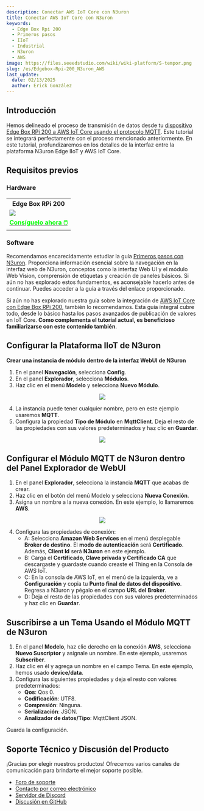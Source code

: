 ```yaml
---
description: Conectar AWS IoT Core con N3uron
title: Conectar AWS IoT Core con N3uron
keywords:
  - Edge Box Rpi 200
  - Primeros pasos
  - IIoT
  - Industrial
  - N3uron
  - AWS
image: https://files.seeedstudio.com/wiki/wiki-platform/S-tempor.png
slug: /es/Edgebox-Rpi-200_N3uron_AWS
last_update:
  date: 02/13/2025
  author: Erick González
---
```


## Introducción

Hemos delineado el proceso de transmisión de datos desde tu [dispositivo Edge Box RPi 200 a AWS IoT Core usando el protocolo MQTT](https://wiki.seeedstudio.com/Edgebox-rpi-200-AWS/). Este tutorial se integrará perfectamente con el proceso mencionado anteriormente. En este tutorial, profundizaremos en los detalles de la interfaz entre la plataforma N3uron Edge IIoT y AWS IoT Core.

## Requisitos previos

### Hardware

<div class="table-center">
	<table class="table-nobg">
    <tr class="table-trnobg">
      <th class="table-trnobg">Edge Box RPi 200</th>
		</tr>
    <tr class="table-trnobg"></tr>
		<tr class="table-trnobg">
			<td class="table-trnobg"><div style={{textAlign:'center'}}><img src="https://media-cdn.seeedstudio.com/media/catalog/product/cache/bb49d3ec4ee05b6f018e93f896b8a25d/1/-/1-102991599_edgebox-rpi-200-first.jpg" style={{width:300, height:'auto'}}/></div></td>
		</tr>
    <tr class="table-trnobg"></tr>
		<tr class="table-trnobg">
			<td class="table-trnobg"><div class="get_one_now_container" style={{textAlign: 'center'}}><a class="get_one_now_item" href="https://www.seeedstudio.com/EdgeBox-RPi-200-CM4104016-p-5486.html" target="_blank" rel="noopener noreferrer">
              <strong><span><font color={'FFFFFF'} size={"4"}> Consíguelo ahora 🖱️</font></span></strong>
          </a></div></td>
        </tr>
    </table>
    </div>

### Software

Recomendamos encarecidamente estudiar la guía [Primeros pasos con N3uron](https://wiki.seeedstudio.com/Edgebox-rpi-200-n3uron/). Proporciona información esencial sobre la navegación en la interfaz web de N3uron, conceptos como la interfaz Web UI y el módulo Web Vision, comprensión de etiquetas y creación de paneles básicos. Si aún no has explorado estos fundamentos, es aconsejable hacerlo antes de continuar. Puedes acceder a la guía a través del enlace proporcionado.

Si aún no has explorado nuestra guía sobre la integración de [AWS IoT Core con Edge Box RPi 200](https://wiki.seeedstudio.com/Edgebox-rpi-200-AWS/), también lo recomendamos. Esta guía integral cubre todo, desde lo básico hasta los pasos avanzados de publicación de valores en IoT Core. **Como complementa el tutorial actual, es beneficioso familiarizarse con este contenido también**.

## Configurar la Plataforma IIoT de N3uron

**Crear una instancia de módulo dentro de la interfaz WebUI de N3uron**

1. En el panel **Navegación**, selecciona **Config**.
2. En el panel **Explorador**, selecciona **Módulos**.
3. Haz clic en el menú **Modelo** y selecciona **Nuevo Módulo**.

<center><img width={1000} src="https://files.seeedstudio.com/wiki/Edge_Box/N3uron_AWS/createmodel.PNG" /></center>

4. La instancia puede tener cualquier nombre, pero en este ejemplo usaremos **MQTT**.
5. Configura la propiedad **Tipo de Módulo** en **MqttClient**. Deja el resto de las propiedades con sus valores predeterminados y haz clic en **Guardar**.

<center><img width={1000} src="https://files.seeedstudio.com/wiki/Edge_Box/N3uron_AWS/selectmodeltype.PNG" /></center>

## Configurar el Módulo MQTT de N3uron dentro del Panel Explorador de WebUI

1. En el panel **Explorador**, selecciona la instancia **MQTT** que acabas de crear.
2. Haz clic en el botón del menú Modelo y selecciona **Nueva Conexión**.
3. Asigna un nombre a la nueva conexión. En este ejemplo, lo llamaremos **AWS**.

<center><img width={1000} src="https://files.seeedstudio.com/wiki/Edge_Box/N3uron_AWS/AWSconnection.PNG" /></center>

4. Configura las propiedades de conexión:
    - A: Selecciona **Amazon Web Services** en el menú desplegable **Broker de destino**. El **modo de autenticación** será **Certificado**. Además, **Client Id** será **N3uron** en este ejemplo.
    - B: Carga el **Certificado, Clave privada y Certificado CA** que descargaste y guardaste cuando creaste el Thing en la Consola de AWS IoT.
    - C: En la consola de AWS IoT, en el menú de la izquierda, ve a **Configuración** y copia tu **Punto final de datos del dispositivo**. Regresa a N3uron y pégalo en el campo **URL del Broker**.
    - D: Deja el resto de las propiedades con sus valores predeterminados y haz clic en **Guardar**.

## Suscribirse a un Tema Usando el Módulo MQTT de N3uron

1. En el panel **Modelo**, haz clic derecho en la conexión **AWS**, selecciona **Nuevo Suscriptor** y asígnale un nombre. En este ejemplo, usaremos **Subscriber**.
2. Haz clic en él y agrega un nombre en el campo Tema. En este ejemplo, hemos usado **device/data**.
3. Configura las siguientes propiedades y deja el resto con valores predeterminados:
    - **Qos**: Qos 0.
    - **Codificación**: UTF8.
    - **Compresión**: Ninguna.
    - **Serialización**: JSON.
    - **Analizador de datos/Tipo**: MqttClient JSON.

Guarda la configuración.

## Soporte Técnico y Discusión del Producto

¡Gracias por elegir nuestros productos! Ofrecemos varios canales de comunicación para brindarte el mejor soporte posible.

- [Foro de soporte](https://forum.seeedstudio.com/)
- [Contacto por correo electrónico](https://www.seeedstudio.com/contacts)
- [Servidor de Discord](https://discord.gg/eWkprNDMU7)
- [Discusión en GitHub](https://github.com/Seeed-Studio/wiki-documents/discussions/69)
